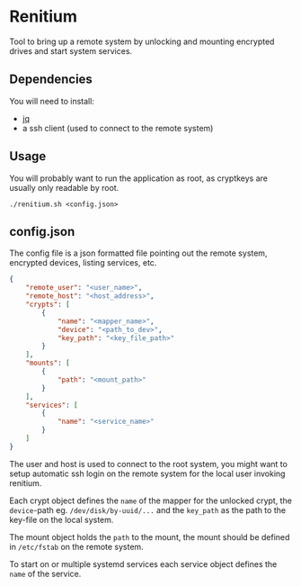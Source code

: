 # Renitium

Tool to bring up a remote system by unlocking and mounting encrypted drives and start system services.

## Dependencies

You will need to install:

* [jq](https://stedolan.github.io/jq/download/)
* a ssh client (used to connect to the remote system)

## Usage

You will probably want to run the application as root, as cryptkeys are usually only readable by root.

```
./renitium.sh <config.json>
```

## config.json

The config file is a json formatted file pointing out the remote system, encrypted devices, listing services, etc.

```json
{
    "remote_user": "<user_name>",
    "remote_host": "<host_address>",
    "crypts": [
        {
            "name": "<mapper_name>",
            "device": "<path_to_dev>",
            "key_path": "<key_file_path>"
        }
    ],
    "mounts": [
        {
            "path": "<mount_path>"
        }
    ],
    "services": [
        {
            "name": "<service_name>"
        }
    ]
}
```

The user and host is used to connect to the root system, you might want to setup automatic ssh login on the remote system for the local user invoking renitium.

Each crypt object defines the `name` of the mapper for the unlocked crypt, the `device`-path eg. `/dev/disk/by-uuid/...` and the `key_path` as the path to the key-file on the local system.

The mount object holds the `path` to the mount, the mount should be defined in `/etc/fstab` on the remote system.

To start on or multiple systemd services each service object defines the `name` of the service.

